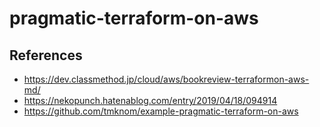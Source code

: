 # pragmatic-terraform-on-aws

## References

- https://dev.classmethod.jp/cloud/aws/bookreview-terraformon-aws-md/
- https://nekopunch.hatenablog.com/entry/2019/04/18/094914
- https://github.com/tmknom/example-pragmatic-terraform-on-aws
